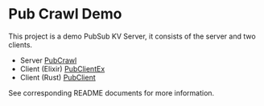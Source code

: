 # Pub Crawl Demo

This project is a demo PubSub KV Server, it consists of the server and two clients.

- Server [PubCrawl](./pub_crawl/README.md)
- Client (Elixir) [PubClientEx](./pub_client_ex/README.md)
- Client (Rust) [PubClient](./pub_client/README.md)

See corresponding README documents for more information.
